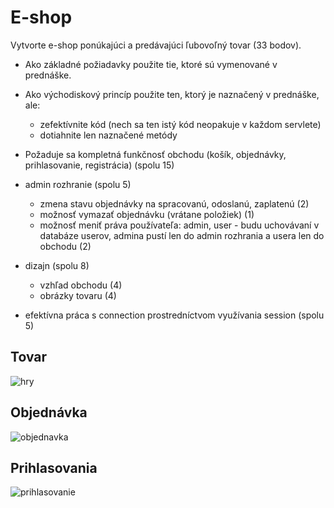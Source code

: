 # E-shop
 
Vytvorte e-shop ponúkajúci a predávajúci ľubovoľný tovar (33 bodov).

- Ako základné požiadavky použite tie, ktoré sú vymenované v prednáške.
- Ako východiskový princíp použite ten, ktorý je naznačený v prednáške, ale:
  - zefektívnite kód (nech sa ten istý kód neopakuje v každom servlete)
  - dotiahnite len naznačené metódy
  
- Požaduje sa kompletná funkčnosť obchodu (košík, objednávky, prihlasovanie, registrácia) (spolu 15)

- admin rozhranie (spolu 5)
  - zmena stavu objednávky na spracovanú, odoslanú, zaplatenú (2)
  - možnosť vymazať objednávku (vrátane položiek) (1)
  - možnosť meniť práva používateľa: admin, user - budu uchovávaní v databáze userov, admina pustí len do admin rozhrania a usera len do obchodu (2)
  
- dizajn (spolu 8)
  - vzhľad obchodu (4)
  - obrázky tovaru (4)
  
- efektívna práca s connection prostredníctvom využívania session (spolu 5)

## Tovar
![hry](https://user-images.githubusercontent.com/38889174/83778957-a2c97c80-a68b-11ea-9e17-5cc1b946ed9f.PNG)

## Objednávka
![objednavka](https://user-images.githubusercontent.com/38889174/83779135-db695600-a68b-11ea-8abe-14e8d9bee6c8.PNG)

## Prihlasovania
![prihlasovanie](https://user-images.githubusercontent.com/38889174/83779235-f9cf5180-a68b-11ea-8d89-aa5d7d752ac4.PNG)
